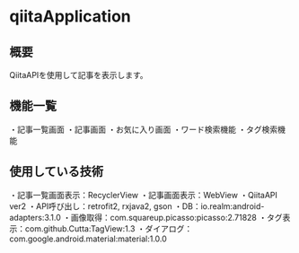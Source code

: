 # qiitaApplication

## 概要
QiitaAPIを使用して記事を表示します。

## 機能一覧
・記事一覧画面
・記事画面
・お気に入り画面
・ワード検索機能
・タグ検索機能

## 使用している技術
・記事一覧画面表示：RecyclerView
・記事画面表示：WebView
・QiitaAPI ver2
・API呼び出し：retrofit2, rxjava2, gson
・DB：io.realm:android-adapters:3.1.0
・画像取得：com.squareup.picasso:picasso:2.71828
・タグ表示：com.github.Cutta:TagView:1.3
・ダイアログ：com.google.android.material:material:1.0.0
